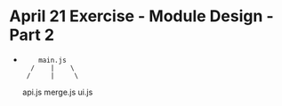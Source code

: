 # April 21 Exercise - Module Design - Part 2

-         main.js
        /    |    \
       /     |     \
   api.js merge.js ui.js
   